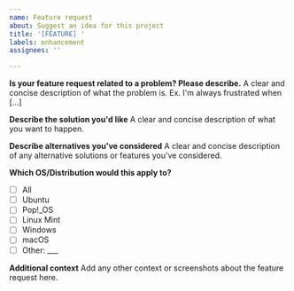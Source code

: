 ```yaml
---
name: Feature request
about: Suggest an idea for this project
title: '[FEATURE] '
labels: enhancement
assignees: ''

---
```


**Is your feature request related to a problem? Please describe.**
A clear and concise description of what the problem is. Ex. I'm always frustrated when [...]

**Describe the solution you'd like**
A clear and concise description of what you want to happen.

**Describe alternatives you've considered**
A clear and concise description of any alternative solutions or features you've considered.

**Which OS/Distribution would this apply to?**
- [ ] All
- [ ] Ubuntu
- [ ] Pop!_OS
- [ ] Linux Mint
- [ ] Windows
- [ ] macOS
- [ ] Other: ___

**Additional context**
Add any other context or screenshots about the feature request here.